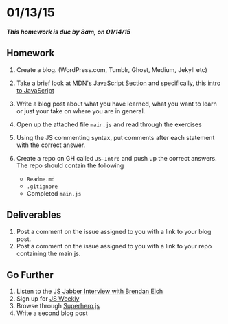 
# 01/13/15 

___This homework is due by 8am, on 01/14/15___

## Homework

1. Create a blog. (WordPress.com, Tumblr, Ghost, Medium, Jekyll etc)
2. Take a brief look at [MDN's JavaScript Section](https://developer.mozilla.org/en-US/docs/Web/JavaScript) and specifically, this [intro to JavaScript](https://developer.mozilla.org/en-US/docs/Web/JavaScript/A_re-introduction_to_JavaScript)
3. Write a blog post about what you have learned, what you want to learn or just your take on where you are in general.
4. Open up the attached file `main.js` and read through the exercises
5. Using the JS commenting syntax, put comments after each statement with the correct answer.
6. Create a repo on GH called `JS-Intro` and push up the correct answers. The repo should contain the following

    * `Readme.md`
    * `.gitignore`
    * Completed `main.js`

## Deliverables

1. Post a comment on the issue assigned to you with a link to your blog post.
2. Post a comment on the issue assigned to you with a link to your repo containing the main js.

## Go Further

1. Listen to the [JS Jabber Interview with Brendan Eich](http://devchat.tv/js-jabber/124-jsj-the-origin-of-javascript-with-brendan-eich_)
2. Sign up for [JS Weekly](http://javascriptweekly.com/)
3. Browse through [Superhero.js](http://superherojs.com/)
4. Write a second blog post

